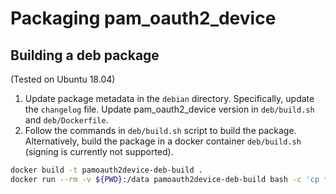 # Packaging pam_oauth2_device

## Building a deb package

(Tested on Ubuntu 18.04)

1. Update package metadata in the `debian` directory. Specifically, update the
   `changelog` file. Update pam_oauth2_device version in `deb/build.sh` and
   `deb/Dockerfile`.
2. Follow the commands in `deb/build.sh` script to build the package.
   Alternatively, build the package in a docker container `deb/build.sh`
   (signing is currently not supported).

```bash
docker build -t pamoauth2device-deb-build .
docker run --rm -v ${PWD}:/data pamoauth2device-deb-build bash -c 'cp *.deb /data'
```
